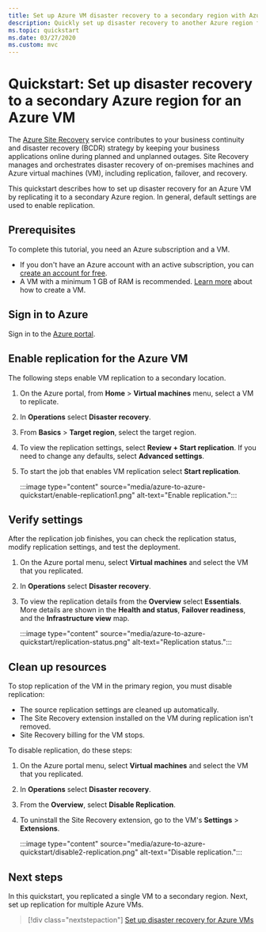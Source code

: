 ```yaml
---
title: Set up Azure VM disaster recovery to a secondary region with Azure Site Recovery
description: Quickly set up disaster recovery to another Azure region for an Azure VM, using the Azure Site Recovery service.
ms.topic: quickstart
ms.date: 03/27/2020
ms.custom: mvc
---
```


# Quickstart: Set up disaster recovery to a secondary Azure region for an Azure VM

The [Azure Site Recovery](site-recovery-overview.md) service contributes to your business continuity and disaster recovery (BCDR) strategy by keeping your business applications online during planned and unplanned outages. Site Recovery manages and orchestrates disaster recovery of on-premises machines and Azure virtual machines (VM), including replication, failover, and recovery.

This quickstart describes how to set up disaster recovery for an Azure VM by replicating it to a secondary Azure region. In general, default settings are used to enable replication.

## Prerequisites

To complete this tutorial, you need an Azure subscription and a VM.

- If you don't have an Azure account with an active subscription, you can [create an account for free](https://azure.microsoft.com/free/?WT.mc_id=A261C142F).
- A VM with a minimum 1 GB of RAM is recommended. [Learn more](/azure/virtual-machines/windows/quick-create-portal) about how to create a VM.

## Sign in to Azure

Sign in to the [Azure portal](https://portal.azure.com).

## Enable replication for the Azure VM

The following steps enable VM replication to a secondary location.

1. On the Azure portal, from **Home** > **Virtual machines** menu, select a VM to replicate.
1. In **Operations** select **Disaster recovery**.
1. From **Basics** > **Target region**, select the target region.
1. To view the replication settings, select **Review + Start replication**. If you need to change any defaults, select **Advanced settings**.
1. To start the job that enables VM replication select **Start replication**.

   :::image type="content" source="media/azure-to-azure-quickstart/enable-replication1.png" alt-text="Enable replication.":::

## Verify settings

After the replication job finishes, you can check the replication status, modify replication settings, and test the deployment.

1. On the Azure portal menu, select **Virtual machines** and select the VM that you replicated.
1. In **Operations** select **Disaster recovery**.
1. To view the replication details from the **Overview** select **Essentials**. More details are shown in the **Health and status**, **Failover readiness**, and the **Infrastructure view** map.

   :::image type="content" source="media/azure-to-azure-quickstart/replication-status.png" alt-text="Replication status.":::

## Clean up resources

To stop replication of the VM in the primary region, you must disable replication:

- The source replication settings are cleaned up automatically.
- The Site Recovery extension installed on the VM during replication isn't removed.
- Site Recovery billing for the VM stops.

To disable replication, do these steps:

1. On the Azure portal menu, select **Virtual machines** and select the VM that you replicated.
1. In **Operations** select **Disaster recovery**.
1. From the **Overview**, select **Disable Replication**.
1. To uninstall the Site Recovery extension, go to the VM's **Settings** > **Extensions**.

   :::image type="content" source="media/azure-to-azure-quickstart/disable2-replication.png" alt-text="Disable replication.":::

## Next steps

In this quickstart, you replicated a single VM to a secondary region. Next, set up replication for multiple Azure VMs.

> [!div class="nextstepaction"]
> [Set up disaster recovery for Azure VMs](azure-to-azure-tutorial-enable-replication.md)
